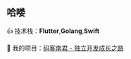 ## 哈喽

:+1: 技术栈：**Flutter**,**Golang**,**Swift**  
  
  
:beer: 我的项目：[码客南君 - 独立开发成长之路](http://www.linanjun.cn/)  

<!--
**JimmyLee05/JimmyLee05** is a ✨ _special_ ✨ repository because its `README.md` (this file) appears on your GitHub profile.

Here are some ideas to get you started:

- 🔭 I’m currently working on ...
- 🌱 I’m currently learning ...
- 👯 I’m looking to collaborate on ...
- 🤔 I’m looking for help with ...
- 💬 Ask me about ...
- 📫 How to reach me: ...
- 😄 Pronouns: ...
- ⚡ Fun fact: ...
-->
